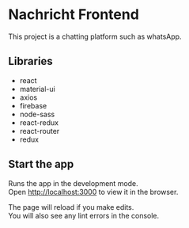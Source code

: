 
# Nachricht Frontend 
This project is a chatting platform such as whatsApp.

## Libraries  
- react
- material-ui
- axios
- firebase
- node-sass
- react-redux
- react-router
- redux

## Start the app

Runs the app in the development mode.<br />
Open [http://localhost:3000](http://localhost:3000) to view it in the browser.

The page will reload if you make edits.<br />
You will also see any lint errors in the console.

